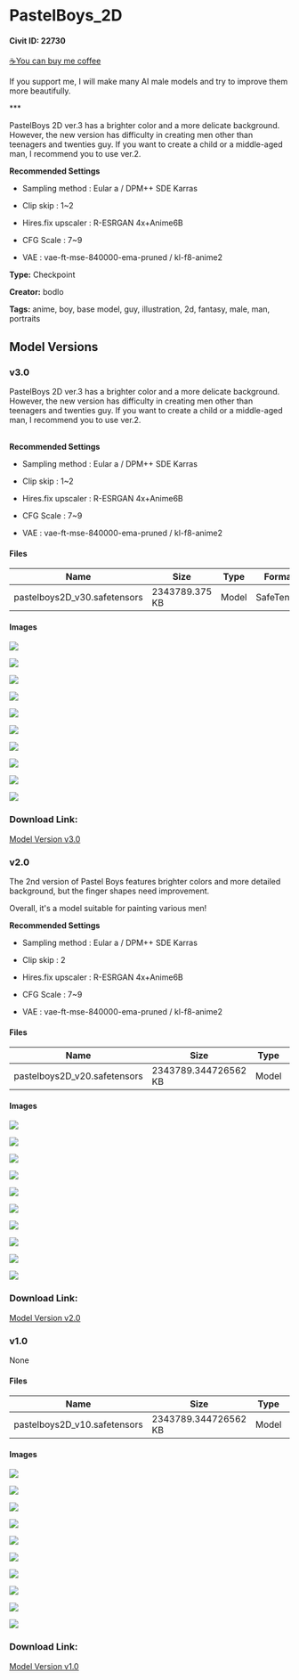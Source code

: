 # PastelBoys_2D

#### Civit ID: 22730

<p><a target="_blank" rel="ugc" href="https://www.buymeacoffee.com/bodlo">☕You can buy me coffee</a></p><p>If you support me, I will make many AI male models and try to improve them more beautifully.</p><p></p><p>***</p><p></p><p>PastelBoys 2D ver.3 has a brighter color and a more delicate background.<br />However, the new version has difficulty in creating men other than teenagers and twenties guy. If you want to create a child or a middle-aged man, I recommend you to use ver.2.</p><p></p><p></p><p><strong>Recommended Settings</strong></p><ul><li><p>Sampling method : Eular a / DPM++ SDE Karras</p></li><li><p>Clip skip : 1~2</p></li><li><p>Hires.fix upscaler : R-ESRGAN 4x+Anime6B</p></li><li><p>CFG Scale : 7~9</p></li><li><p>VAE : vae-ft-mse-840000-ema-pruned / kl-f8-anime2</p></li></ul>

**Type:** Checkpoint

**Creator:** bodlo

**Tags:** anime, boy, base model, guy, illustration, 2d, fantasy, male, man, portraits

## Model Versions

### v3.0

<p>PastelBoys 2D ver.3 has a brighter color and a more delicate background.<br />However, the new version has difficulty in creating men other than teenagers and twenties guy. If you want to create a child or a middle-aged man, I recommend you to use ver.2.</p><p><strong><br />Recommended Settings</strong></p><ul><li><p>Sampling method : Eular a / DPM++ SDE Karras</p></li><li><p>Clip skip : 1~2</p></li><li><p>Hires.fix upscaler : R-ESRGAN 4x+Anime6B</p></li><li><p>CFG Scale : 7~9</p></li><li><p>VAE : vae-ft-mse-840000-ema-pruned / kl-f8-anime2</p></li></ul>

#### Files

| Name | Size | Type | Format | Download Url | AutoV1 | AutoV2 | SHA256 | CRC32 | BLAKE3 |
| --- | --- | --- | --- | --- | --- | --- | --- | --- | --- |
| pastelboys2D_v30.safetensors | 2343789.375 KB | Model | SafeTensor | https://civitai.com/api/download/models/52070 | 46314E53 | 92B799D43E | 92B799D43EF1E280410BAC1B74763D3063C3F8B00CDE29C8258A945BA611C1CB | 4BFB57CF | E27E00F14BDA72605987671DEFD9D2C1FCA10ABCF2E763436ACF107ACCEB9E1D |

#### Images

<p><img src="https://image.civitai.com/xG1nkqKTMzGDvpLrqFT7WA/7ac05bd2-d84f-4946-31ed-098302643a00/width=450/561237.jpeg" /></p>

<p><img src="https://image.civitai.com/xG1nkqKTMzGDvpLrqFT7WA/035dea2b-6178-43c7-babd-341295f05600/width=450/561221.jpeg" /></p>

<p><img src="https://image.civitai.com/xG1nkqKTMzGDvpLrqFT7WA/c7f52300-35c8-4749-31c1-fe6f222d0e00/width=450/561222.jpeg" /></p>

<p><img src="https://image.civitai.com/xG1nkqKTMzGDvpLrqFT7WA/94390278-1b13-4956-e34a-33644a7c9c00/width=450/561230.jpeg" /></p>

<p><img src="https://image.civitai.com/xG1nkqKTMzGDvpLrqFT7WA/3fdc24e3-9b33-407b-5b2d-9ccc48559e00/width=450/561255.jpeg" /></p>

<p><img src="https://image.civitai.com/xG1nkqKTMzGDvpLrqFT7WA/6dfe2ed6-2b6b-4c23-82b2-4fd3d3589e00/width=450/561220.jpeg" /></p>

<p><img src="https://image.civitai.com/xG1nkqKTMzGDvpLrqFT7WA/9b7b8c16-fcb0-41be-51bf-f0733496b600/width=450/561236.jpeg" /></p>

<p><img src="https://image.civitai.com/xG1nkqKTMzGDvpLrqFT7WA/5e6319ad-e7cc-469e-45b7-7e8d4110bb00/width=450/561259.jpeg" /></p>

<p><img src="https://image.civitai.com/xG1nkqKTMzGDvpLrqFT7WA/15031f75-971d-46be-34c8-a9b508797d00/width=450/561238.jpeg" /></p>

<p><img src="https://image.civitai.com/xG1nkqKTMzGDvpLrqFT7WA/ebdbc562-7829-496b-6cf9-31d2eaf49500/width=450/561224.jpeg" /></p>

### Download Link:

[Model Version v3.0](https://civitai.com/api/download/models/52070)

### v2.0

<p>The 2nd version of Pastel Boys features brighter colors and more detailed background, but the finger shapes need improvement.</p><p>Overall, it's a model suitable for painting various men!</p><p><strong>Recommended Settings</strong></p><ul><li><p>Sampling method : Eular a / DPM++ SDE Karras</p></li><li><p>Clip skip : 2</p></li><li><p>Hires.fix upscaler : R-ESRGAN 4x+Anime6B</p></li><li><p>CFG Scale : 7~9</p></li><li><p>VAE : vae-ft-mse-840000-ema-pruned / kl-f8-anime2</p></li></ul>

#### Files

| Name | Size | Type | Format | Download Url | AutoV1 | AutoV2 | SHA256 | CRC32 | BLAKE3 |
| --- | --- | --- | --- | --- | --- | --- | --- | --- | --- |
| pastelboys2D_v20.safetensors | 2343789.344726562 KB | Model | SafeTensor | https://civitai.com/api/download/models/29657 | 139B3689 | C986EAFF35 | C986EAFF35FF5C7D1E69718EF5355529DC0E27DF151FBA077BF888590F46077B | 7F1ED3B0 | 28E794DD2AB600ABA01A3D5409BAC409EED3CE75820E2919949DAE29FE88B541 |

#### Images

<p><img src="https://image.civitai.com/xG1nkqKTMzGDvpLrqFT7WA/9e696ca3-9513-484e-4c04-55bd556b8500/width=450/335518.jpeg" /></p>

<p><img src="https://image.civitai.com/xG1nkqKTMzGDvpLrqFT7WA/e26f96a4-5003-4d56-8758-6f389d5ffb00/width=450/335517.jpeg" /></p>

<p><img src="https://image.civitai.com/xG1nkqKTMzGDvpLrqFT7WA/69beb3df-d36b-4222-18c1-71f66b95a000/width=450/335516.jpeg" /></p>

<p><img src="https://image.civitai.com/xG1nkqKTMzGDvpLrqFT7WA/6601fac6-4f84-4767-5408-1a11391a4d00/width=450/335515.jpeg" /></p>

<p><img src="https://image.civitai.com/xG1nkqKTMzGDvpLrqFT7WA/4cd3dbe0-398c-48ee-da0a-71ffb8147400/width=450/335513.jpeg" /></p>

<p><img src="https://image.civitai.com/xG1nkqKTMzGDvpLrqFT7WA/f91868cf-b8bd-44b3-7e8c-0ad63e8d0300/width=450/335512.jpeg" /></p>

<p><img src="https://image.civitai.com/xG1nkqKTMzGDvpLrqFT7WA/a109b07e-6fdd-428f-cfdc-16c22b62ac00/width=450/335511.jpeg" /></p>

<p><img src="https://image.civitai.com/xG1nkqKTMzGDvpLrqFT7WA/7a5d52ca-c3b8-47c8-5d4a-3bf58070bc00/width=450/335510.jpeg" /></p>

<p><img src="https://image.civitai.com/xG1nkqKTMzGDvpLrqFT7WA/e9c7c316-5484-4c3d-fcdd-92cef52e3200/width=450/335509.jpeg" /></p>

<p><img src="https://image.civitai.com/xG1nkqKTMzGDvpLrqFT7WA/78cd9332-29b1-43e3-75eb-3cc26f804500/width=450/335508.jpeg" /></p>

### Download Link:

[Model Version v2.0](https://civitai.com/api/download/models/29657)

### v1.0

None

#### Files

| Name | Size | Type | Format | Download Url | AutoV1 | AutoV2 | SHA256 | CRC32 | BLAKE3 |
| --- | --- | --- | --- | --- | --- | --- | --- | --- | --- |
| pastelboys2D_v10.safetensors | 2343789.344726562 KB | Model | SafeTensor | https://civitai.com/api/download/models/27146 | 3B879971 | A8D985A493 | A8D985A4938674AC760EC6F4BC258DB9225DEB1904F989C5226FB47661F39DE9 | E1687125 | BBB3525389496282BB4131975F9873ACF99D421D3E75ECF70C6E172BAE37D58C |

#### Images

<p><img src="https://image.civitai.com/xG1nkqKTMzGDvpLrqFT7WA/783fb76f-a79f-497e-0e20-64c3e102bd00/width=450/299055.jpeg" /></p>

<p><img src="https://image.civitai.com/xG1nkqKTMzGDvpLrqFT7WA/cef345f3-cd46-4b15-e258-b2c90c182600/width=450/299064.jpeg" /></p>

<p><img src="https://image.civitai.com/xG1nkqKTMzGDvpLrqFT7WA/8f87dc68-2f69-4553-e4cd-3e5bcf897500/width=450/299063.jpeg" /></p>

<p><img src="https://image.civitai.com/xG1nkqKTMzGDvpLrqFT7WA/0ff889ab-dd66-4c15-57a5-fa099c875300/width=450/299062.jpeg" /></p>

<p><img src="https://image.civitai.com/xG1nkqKTMzGDvpLrqFT7WA/b4efe814-34df-4e9c-17c0-5b1c2a223800/width=450/299061.jpeg" /></p>

<p><img src="https://image.civitai.com/xG1nkqKTMzGDvpLrqFT7WA/08e54d37-92c7-402f-e0ee-a94c76184100/width=450/299060.jpeg" /></p>

<p><img src="https://image.civitai.com/xG1nkqKTMzGDvpLrqFT7WA/7ecf53d3-b287-48e1-365c-0370e2296f00/width=450/299059.jpeg" /></p>

<p><img src="https://image.civitai.com/xG1nkqKTMzGDvpLrqFT7WA/308dda97-597c-4bd3-a8c5-86887f468000/width=450/299058.jpeg" /></p>

<p><img src="https://image.civitai.com/xG1nkqKTMzGDvpLrqFT7WA/63072042-15c4-48cf-5631-1e7778e8af00/width=450/299057.jpeg" /></p>

<p><img src="https://image.civitai.com/xG1nkqKTMzGDvpLrqFT7WA/2603c486-bb04-482d-f654-04583d876f00/width=450/299056.jpeg" /></p>

### Download Link:

[Model Version v1.0](https://civitai.com/api/download/models/27146)

